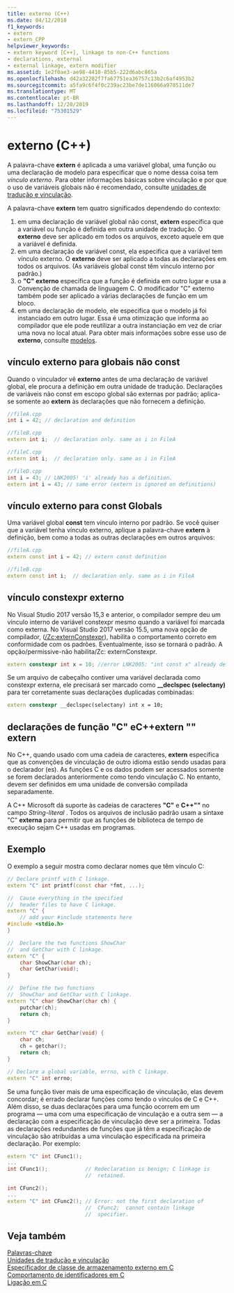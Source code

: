 ```yaml
---
title: externo (C++)
ms.date: 04/12/2018
f1_keywords:
- extern
- extern_CPP
helpviewer_keywords:
- extern keyword [C++], linkage to non-C++ functions
- declarations, external
- external linkage, extern modifier
ms.assetid: 1e2f0ae3-ae98-4410-85b5-222d6abc865a
ms.openlocfilehash: d42a32202f7fa67751ea36757c13b2c6af4953b2
ms.sourcegitcommit: a5fa9c6f4f0c239ac23be7de116066a978511de7
ms.translationtype: MT
ms.contentlocale: pt-BR
ms.lasthandoff: 12/20/2019
ms.locfileid: "75301529"
---
```

# <a name="extern-c"></a>externo (C++)

A palavra-chave **extern** é aplicada a uma variável global, uma função ou uma declaração de modelo para especificar que o nome dessa coisa tem *vínculo externo*. Para obter informações básicas sobre vinculação e por que o uso de variáveis globais não é recomendado, consulte [unidades de tradução e vinculação](program-and-linkage-cpp.md).

A palavra-chave **extern** tem quatro significados dependendo do contexto:

1. em uma declaração de variável global não const, **extern** especifica que a variável ou função é definida em outra unidade de tradução. O **externo** deve ser aplicado em todos os arquivos, exceto aquele em que a variável é definida.
1. em uma declaração de variável const, ela especifica que a variável tem vínculo externo. O **externo** deve ser aplicado a todas as declarações em todos os arquivos. (As variáveis global const têm vínculo interno por padrão.)
1. o **"C" externo** especifica que a função é definida em outro lugar e usa a Convenção de chamada de linguagem C. O modificador "C" externo também pode ser aplicado a várias declarações de função em um bloco.
1. em uma declaração de modelo, ele especifica que o modelo já foi instanciado em outro lugar. Essa é uma otimização que informa ao compilador que ele pode reutilizar a outra instanciação em vez de criar uma nova no local atual. Para obter mais informações sobre esse uso de **externo**, consulte [modelos](templates-cpp.md).

## <a name="extern-linkage-for-non-const-globals"></a>vínculo externo para globais não const

Quando o vinculador vê **externo** antes de uma declaração de variável global, ele procura a definição em outra unidade de tradução. Declarações de variáveis não const em escopo global são externas por padrão; aplica-se somente ao **extern** às declarações que não fornecem a definição.

```cpp
//fileA.cpp
int i = 42; // declaration and definition

//fileB.cpp
extern int i;  // declaration only. same as i in FileA

//fileC.cpp
extern int i;  // declaration only. same as i in FileA

//fileD.cpp
int i = 43; // LNK2005! 'i' already has a definition.
extern int i = 43; // same error (extern is ignored on definitions)
```

## <a name="extern-linkage-for-const-globals"></a>vínculo externo para const Globals

Uma variável global **const** tem vínculo interno por padrão. Se você quiser que a variável tenha vínculo externo, aplique a palavra-chave **extern** à definição, bem como a todas as outras declarações em outros arquivos:

```cpp
//fileA.cpp
extern const int i = 42; // extern const definition

//fileB.cpp
extern const int i;  // declaration only. same as i in FileA
```

## <a name="extern-constexpr-linkage"></a>vínculo constexpr externo

No Visual Studio 2017 versão 15,3 e anterior, o compilador sempre deu um vínculo interno de variável constexpr mesmo quando a variável foi marcada como externa. No Visual Studio 2017 versão 15.5, uma nova opção de compilador, ([/Zc:externConstexpr](../build/reference/zc-externconstexpr.md)), habilita o comportamento correto em conformidade com os padrões. Eventualmente, isso se tornará o padrão. A opção/permissive-não habilita/Zc: externConstexpr.

```cpp
extern constexpr int x = 10; //error LNK2005: "int const x" already defined
```

Se um arquivo de cabeçalho contiver uma variável declarada como constexpr externa, ele precisará ser marcado como **__declspec (selectany)** para ter corretamente suas declarações duplicadas combinadas:

```cpp
extern constexpr __declspec(selectany) int x = 10;
```

## <a name="extern-c-and-extern-c-function-declarations"></a>declarações de função "C" eC++extern "" extern

No C++, quando usado com uma cadeia de caracteres, **extern** especifica que as convenções de vinculação de outro idioma estão sendo usadas para o declarador (es). As funções C e os dados podem ser acessados somente se forem declarados anteriormente como tendo vinculação C. No entanto, devem ser definidos em uma unidade de conversão compilada separadamente.

A C++ Microsoft dá suporte às cadeias de caracteres **"C"** e **C++""** no campo *String-literal* . Todos os arquivos de inclusão padrão usam a sintaxe "C" **externa** para permitir que as funções de biblioteca de tempo de execução sejam C++ usadas em programas.

## <a name="example"></a>Exemplo

O exemplo a seguir mostra como declarar nomes que têm vínculo C:

```cpp
// Declare printf with C linkage.
extern "C" int printf(const char *fmt, ...);

//  Cause everything in the specified
//  header files to have C linkage.
extern "C" {
    // add your #include statements here
#include <stdio.h>
}

//  Declare the two functions ShowChar
//  and GetChar with C linkage.
extern "C" {
    char ShowChar(char ch);
    char GetChar(void);
}

//  Define the two functions
//  ShowChar and GetChar with C linkage.
extern "C" char ShowChar(char ch) {
    putchar(ch);
    return ch;
}

extern "C" char GetChar(void) {
    char ch;
    ch = getchar();
    return ch;
}

// Declare a global variable, errno, with C linkage.
extern "C" int errno;
```

Se uma função tiver mais de uma especificação de vinculação, elas devem concordar; é errado declarar funções como tendo o vínculos de C e C++. Além disso, se duas declarações para uma função ocorrem em um programa — uma com uma especificação de vinculação e a outra sem — a declaração com a especificação de vinculação deve ser a primeira. Todas as declarações redundantes de funções que já têm a especificação de vinculação são atribuídas a uma vinculação especificada na primeira declaração. Por exemplo:

```cpp
extern "C" int CFunc1();
...
int CFunc1();            // Redeclaration is benign; C linkage is
                         //  retained.

int CFunc2();
...
extern "C" int CFunc2(); // Error: not the first declaration of
                         //  CFunc2;  cannot contain linkage
                         //  specifier.
```

## <a name="see-also"></a>Veja também

[Palavras-chave](../cpp/keywords-cpp.md)<br/>
[Unidades de tradução e vinculação](program-and-linkage-cpp.md)<br/>
[Especificador de classe de armazenamento externo em C](../c-language/extern-storage-class-specifier.md)<br/>
[Comportamento de identificadores em C](../c-language/behavior-of-identifiers.md)<br/>
[Ligação em C](../c-language/linkage.md)